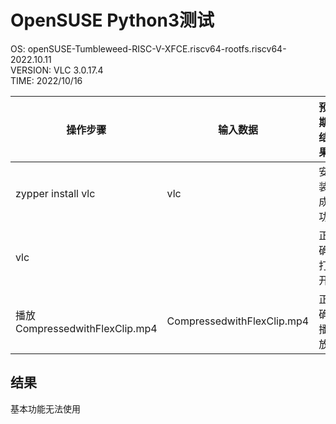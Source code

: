 # OpenSUSE Python3测试

OS: openSUSE-Tumbleweed-RISC-V-XFCE.riscv64-rootfs.riscv64-2022.10.11  
VERSION: VLC 3.0.17.4  
TIME: 2022/10/16  

| 操作步骤                                 | 输入数据                       | 预期结果                      | 实际结果                      | 测试结果  | 附件              |
| --------------------------------------- | ---------------------------- | ---------------------------- | ---------------------------- | -------- | ---------------- |
| zypper install vlc                      | vlc                          | 安装成功                      | 安装成功                      | 成功      | install.png      |
| vlc                                     |                              | 正确打开                      | 正确打开                      | 成功      | start.png        |
| 播放CompressedwithFlexClip.mp4           | CompressedwithFlexClip.mp4   | 正确播放                      | 播放失败                      | 失败      | mp4.png          |

## 结果

基本功能无法使用
